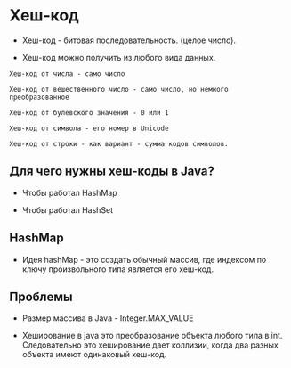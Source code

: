 # Хеш-код

* Хеш-код - битовая последовательность. (целое число).

* Хеш-код можно получить из любого вида данных.

```
Хеш-код от числа - само число

Хеш-код от вешественного число - само число, но немного преобразованное

Хеш-код от булевского значения - 0 или 1

Хеш-код от символа - его номер в Unicode

Хеш-код от строки - как вариант - сумма кодов символов.
```

## Для чего нужны хеш-коды в Java?

* Чтобы работал HashMap

* Чтобы работал HashSet 

## HashMap

* Идея hashMap - это создать обычный массив, где индексом по ключу произвольного типа является его хеш-код.

## Проблемы

* Размер массива в Java - Integer.MAX_VALUE

* Хеширование в java это преобразование объекта любого типа в int. Следовательно это хеширование дает коллизии, когда два разных объекта имеют одинаковый хеш-код.